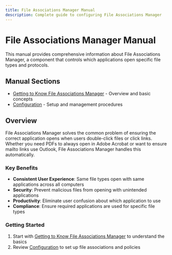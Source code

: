```yaml
---
title: File Associations Manager Manual
description: Complete guide to configuring File Associations Manager
---
```


# File Associations Manager Manual

This manual provides comprehensive information about File Associations Manager, a component that controls which applications open specific file types and protocols.

## Manual Sections

- [Getting to Know File Associations Manager](gettingtoknow) - Overview and basic concepts
- [Configuration](configuration) - Setup and management procedures

## Overview

File Associations Manager solves the common problem of ensuring the correct application opens when users double-click files or click links. Whether you need PDFs to always open in Adobe Acrobat or want to ensure mailto links use Outlook, File Associations Manager handles this automatically.

### Key Benefits

- **Consistent User Experience**: Same file types open with same applications across all computers
- **Security**: Prevent malicious files from opening with unintended applications  
- **Productivity**: Eliminate user confusion about which application to use
- **Compliance**: Ensure required applications are used for specific file types

### Getting Started

1. Start with [Getting to Know File Associations Manager](gettingtoknow) to understand the basics
2. Review [Configuration](configuration) to set up file associations and policies
